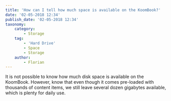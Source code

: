 ```yaml
---
title: 'How can I tell how much space is available on the KoomBook?'
date: '02-05-2018 12:34'
publish_date: '02-05-2018 12:34'
taxonomy:
    category:
        - Storage
    tag:
        - 'Hard Drive'
        - Space
        - Storage
    author:
        - Florian
---
```


It is not possible to know how much disk space is available on the KoomBook.   However, know that even though it comes pre-loaded with thousands of content items, we still leave several dozen gigabytes available, which is plenty for daily use.